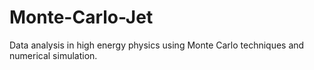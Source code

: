 # Monte-Carlo-Jet
Data analysis in high energy physics using Monte Carlo techniques and numerical simulation.

